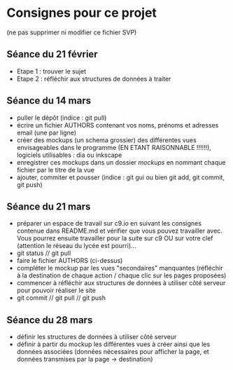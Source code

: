 # Consignes pour ce projet

(ne pas supprimer ni modifier ce fichier SVP)

## Séance du 21 février
* Etape 1 : trouver le sujet
* Etape 2 : réfléchir aux structures de données à traiter

## Séance du 14 mars
- puller le dépôt (indice : git pull)
- écrire un fichier AUTHORS contenant vos noms, prénoms et 
  adresses email (une par ligne)
- créer des mockups (un schema grossier) des différentes vues
  envisageables dans le programme (EN ETANT RAISONNABLE !!!!!!), 
  logiciels utilisables : dia ou inkscape
- enregistrer ces mockups dans un dossier *mockups* en nommant
  chaque fichier par le titre de la vue
- ajouter, commiter et pousser (indice : git gui ou bien git add,
  git commit, git push)

## Séance du 21 mars
- préparer un espace de travail sur c9.io en suivant les consignes contenue
  dans README.md et vérifier que vous pouvez travailler avec. Vous pourrez
  ensuite travailler pour la suite sur c9 OU sur votre clef (attention 
  le réseau du lycée est pourri)...
- git status // git pull
- faire le fichier AUTHORS (ci-dessus)
- compléter le mockup par les vues "secondaires" manquantes (réfléchir à la
  destination de chaque action / chaque clic sur les pages proposées)
- commencer à réfléchir aux structures de données à utiliser côté serveur
  pour pouvoir réaliser le site
- git commit // git pull // git push

## Séance du 28 mars
- définir les structures de données à utiliser côté serveur
- définir à partir du mockup les différentes vues à créer ainsi que
  les données associées (données nécessaires pour afficher la page, et 
  données transmises par la page -> destination)

